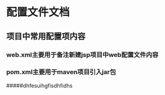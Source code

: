 # 配置文件文档
## 项目中常用配置项内容
### web.xml主要用于备注新建jsp项目中web配置文件内容
### pom.xml主要用于maven项目引入jar包
#####dhfesuihgfisdhfidhs
